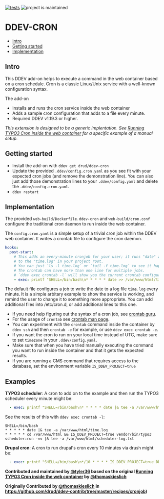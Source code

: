 [![tests](https://github.com/drud/ddev-cron/actions/workflows/tests.yml/badge.svg)](https://github.com/drud/ddev-cron/actions/workflows/tests.yml) ![project is maintained](https://img.shields.io/maintenance/yes/2022.svg)

# DDEV-CRON <!-- omit in toc -->

- [Intro](#intro)
- [Getting started](#getting-started)
- [Implementation](#implementation)

## Intro

This DDEV add-on helps to execute a command in the web container based on a cron schedule. Cron is a classic Linux/Unix service with a well-known configuration syntax.

The add-on

- Installs and runs the cron service inside the web container
- Adds a sample cron configuration that adds to a file every minute.
- Required DDEV v1.19.3 or higher.

*This extension is designed to be a generic implentation. See [Running TYPO3 Cron inside the web container](https://github.com/drud/ddev-contrib/tree/master/recipes/cronjob) for a specific example of a manual setup.*

## Getting started

- Install the add-on with `ddev get drud/ddev-cron`
- Update the provided `.ddev/config.cron.yaml` as you see fit with your expected cron jobs (and remove the demonstration line). You can also just add those demonstration lines to your `.ddev/config.yaml` and delete the `.ddev/config.cron.yaml`.
- `ddev restart`

## Implementation

The provided `web-build/Dockerfile.ddev-cron` and `web-build/cron.conf` configure the traditional cron daemon to run inside the web container.

The `config.cron.yaml` is a simple setup of a trivial cron job within the DDEV web container. It writes a crontab file to configure the cron daemon.

```yaml
hooks:
  post-start:
    # This adds an every-minute cronjob for your user; it runs "date" and appends that
    # to the "time.log" in your project root.
    # You can just `ls -l time.log` or `tail -f time.log` to see it happening.
    # The crontab can have more than one line for multiple jobs.
    # `ddev exec crontab -l` will show you the current crontab configuration
    - exec: printf "SHELL=/bin/bash\n* * * * * date >> /var/www/html/time.log\n" | crontab
```

The default file configures a job to write the date to a log file `time.log` every minute.
It is a simple arbitary example to show the service is working, and remind the user to change it to something more appropriate. You can add additional files into /etc/cron.d, or add additional lines to this one.

* If you need help figuring out the syntax of a cron job, see [crontab guru](https://crontab.guru/).
* For the usage of `crontab` see [crontab man page](https://manpages.debian.org/buster/cron/crontab.1.en.html).
* You can experiment with the `crontab` command inside the container by `ddev ssh` and then `crontab -e` for example, or use `ddev exec crontab -e`.
* If you want the cron to run on your local time instead of UTC, make sure to set `timezone` in your `.ddev/config.yaml`.
* Make sure that when you have tried manually executing the command you want to run inside the container and that it gets the expected results.
* If you are running a CMS command that requires access to the database, set the environment variable `IS_DDEV_PROJECT=true`

## Examples

**TYPO3 scheduler**: A cron to add on to the example and then run the TYPO3 scheduler every minute might be:

```yaml
  - exec: printf "SHELL=/bin/bash\n* * * * * date |& tee -a /var/www/html/time.log\n* * * * * IS_DDEV_PROJECT=true /var/www/html/vendor/bin/typo3 scheduler:run -vv |& tee -a /var/www/html/scheduler-log.txt\n" | crontab

```
See the results of this with `ddev exec crontab -l`:
```
SHELL=/bin/bash
* * * * * date |& tee -a /var/www/html/time.log
* * * * * cd /var/www/html && IS_DDEV_PROJECT=true vendor/bin/typo3 scheduler:run -vv |& tee -a /var/www/html/scheduler-log.txt
```

**Drupal cron**: A cron to run drupal's cron every 10 minutes via drush might be:

```yaml
  - exec: printf "SHELL=/bin/bash\n*/10 * * * * IS_DDEV_PROJECT=true DDEV_PHP_VERSION=8.0 /var/www/html/vendor/bin/drush cron -v |& tee -a /var/www/html/cron-log.txt\n" | crontab
```


**Contributed and maintained by [@tyler36](https://github.com/tyler36) based on the original [Running TYPO3 Cron inside the web container](https://github.com/drud/ddev-contrib/tree/master/recipes/cronjob) by [@thomaskieslich](https://github.com/thomaskieslich)**

**Originally Contributed by [@thomaskieslich](https://github.com/thomaskieslich) in <https://github.com/drud/ddev-contrib/tree/master/recipes/cronjob>)**
